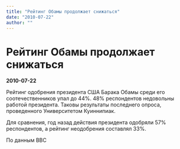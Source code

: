 ```yaml
---
title: "Рейтинг Обамы продолжает снижаться"
date: "2010-07-22"
author: ""
---
```


# Рейтинг Обамы продолжает снижаться

**2010-07-22** 

Рейтинг одобрения президента США Барака Обамы среди его соотечественников упал до 44%. 48% респондентов недовольны работой президента. Таковы результаты последнего опроса, проведенного Университетом Куиннипиак.

Для сравнения, год назад действия президента одобряли 57% респондентов, а рейтинг неодобрения составлял 33%.

По данным BBC